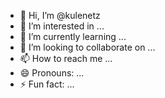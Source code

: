 - 👋 Hi, I’m @kulenetz
- 👀 I’m interested in ...
- 🌱 I’m currently learning ...
- 💞️ I’m looking to collaborate on ...
- 📫 How to reach me ...
- 😄 Pronouns: ...
- ⚡ Fun fact: ...

<!---
kulenetz/kulenetz is a ✨ special ✨ repository because its `README.md` (this file) appears on your GitHub profile.
You can click the Preview link to take a look at your changes.
--->
